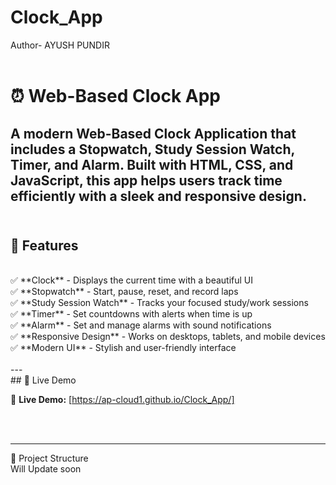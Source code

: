 # Clock_App
Author- AYUSH PUNDIR
<br>
<br>
# ⏰ Web-Based Clock App

A modern **Web-Based Clock Application** that includes a **Stopwatch, Study Session Watch, Timer, and Alarm**. Built with **HTML, CSS, and JavaScript**, this app helps users track time efficiently with a sleek and responsive design.
<br>
<br>
---

## 🚀 Features
<br>
✅ **Clock** - Displays the current time with a beautiful UI  <br>
✅ **Stopwatch** - Start, pause, reset, and record laps  <br>
✅ **Study Session Watch** - Tracks your focused study/work sessions  <br>
✅ **Timer** - Set countdowns with alerts when time is up  <br>
✅ **Alarm** - Set and manage alarms with sound notifications  <br>
✅ **Responsive Design** - Works on desktops, tablets, and mobile devices  <br>
✅ **Modern UI** - Stylish and user-friendly interface  <br>
<br>
---
<br>
## 🎥 Live Demo

🔗 **Live Demo:** [https://ap-cloud1.github.io/Clock_App/] 

<br>
<br>

---

 📂 Project Structure
<br>
Will Update soon

